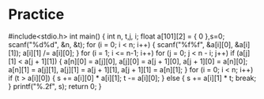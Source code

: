 # Practice
#include<stdio.h>
int main()
{
	int n, t,j, i;
	float a[101][2] = { 0 },s=0;
	scanf("%d%d", &n, &t);
	for (i = 0; i < n; i++)
	{
		scanf("%f%f", &a[i][0], &a[i][1]);
		a[i][1] /= a[i][0];
	}
	for (i = 1; i <= n-1; i++)
		for (j = 0; j < n - i; j++)
			if (a[j][1] < a[j + 1][1])
			{
				a[n][0] = a[j][0], a[j][0] = a[j + 1][0], a[j + 1][0] = a[n][0];
				a[n][1] = a[j][1], a[j][1] = a[j + 1][1], a[j + 1][1] = a[n][1];
			}
	for (i = 0; i < n; i++)
		if (t > a[i][0])
		{
			s += a[i][0] * a[i][1];
			t -= a[i][0];
		}
		else
		{
			s += a[i][1] * t;
			break;
		}
	printf("%.2f", s);
	return 0;
}
